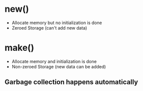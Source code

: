 # new()

- Allocate memory but no initialization is done
- Zeroed Storage (can't add new data)

# make()

- Allocate memory and initialization is done
- Non-zeroed Storage (new data can be added)

## Garbage collection happens automatically 